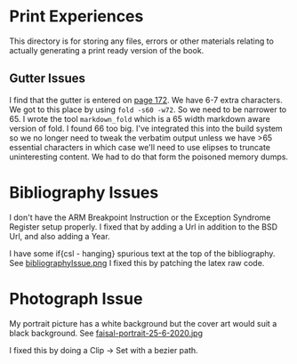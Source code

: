 # Print Experiences

This directory is for storing any files, errors or other materials relating to actually generating a print ready version of the book.

## Gutter Issues

I find that the gutter is entered on [page 172](./gutterIssue.png).  We have 6-7 extra characters.
We got to this place by using `fold -s60 -w72`.  So we need to be narrower to 65.
I wrote the tool `markdown_fold` which is a 65 width markdown aware version of fold.  I found 66 too big.  I've integrated this into the build system so we no longer need to tweak the verbatim output unless we have >65 essential characters in which case we'll need to use elipses to truncate uninteresting content.  We had to do that form the poisoned memory dumps.

# Bibliography Issues

I don't have the ARM Breakpoint Instruction or the Exception Syndrome Register setup properly.  I fixed that by adding a Url in addition to the BSD Url, and also adding a Year.

I have some if{csl - hanging} spurious text at the top of the bibliography.  See [bibliographyIssue.png](./bibliographyIssue.png)  I fixed this by patching the latex raw code.

# Photograph Issue

My portrait picture has a white background but the cover art would suit a black background.  See [faisal-portrait-25-6-2020.jpg](./faisal-portrait-25-6-2020.jpg)

I fixed this by doing a Clip -> Set with a bezier path.
